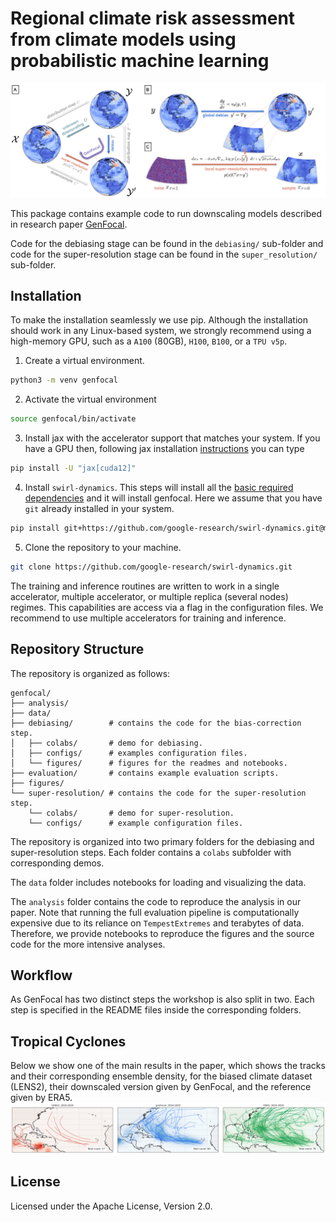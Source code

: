 # Regional climate risk assessment from climate models using probabilistic machine learning

![Diagram of GenFocal](https://github.com/google-research/swirl-dynamics/blob/main/swirl_dynamics/projects/genfocal/figures/genfocal_diagram.png)

This package contains example code to run downscaling models described in
research paper [GenFocal](https://arxiv.org/abs/2412.08079).

Code for the debiasing stage can be found in the `debiasing/` sub-folder
and code for the super-resolution stage can be found in the `super_resolution/`
sub-folder.

## Installation

To make the installation seamlessly we use pip. Although the installation should
work in any Linux-based system, we strongly recommend using a high-memory
GPU, such as a `A100` (80GB), `H100`, `B100`, or a `TPU v5p`.

1. Create a virtual environment.
```bash
python3 -m venv genfocal
```

2. Activate the virtual environment
```bash
source genfocal/bin/activate
```

3. Install jax with the accelerator support that matches your system. If you
have a GPU then, following jax installation [instructions](https://docs.jax.dev/en/latest/installation.html#)
you can type

```bash
pip install -U "jax[cuda12]"
```

4. Install `swirl-dynamics`. This steps will install all the
[basic required dependencies](https://github.com/google-research/swirl-dynamics/blob/main/pyproject.toml)
and it will install genfocal. Here we assume that you have `git`
already installed in your system.

```bash
pip install git+https://github.com/google-research/swirl-dynamics.git@main --quiet
```

5. Clone the repository to your machine.

```bash
git clone https://github.com/google-research/swirl-dynamics.git
```

The training and inference routines are written to work in a single accelerator,
multiple accelerator, or multiple replica (several nodes) regimes.
This capabilities are access via a flag in the configuration files. We recommend
to use multiple accelerators for training and inference.

## Repository Structure

The repository is organized as follows:
```
genfocal/
├── analysis/
├── data/
├── debiasing/        # contains the code for the bias-correction step.
│   ├── colabs/       # demo for debiasing.
│   ├── configs/      # examples configuration files.
│   └── figures/      # figures for the readmes and notebooks.
├── evaluation/       # contains example evaluation scripts.
├── figures/
└── super-resolution/ # contains the code for the super-resolution step.
    └── colabs/       # demo for super-resolution.
    └── configs/      # example configuration files.
```

The repository is organized into two primary folders for the debiasing and
super-resolution steps. Each folder contains a `colabs` subfolder with
corresponding demos.

The `data` folder includes notebooks for loading and visualizing the data.

The `analysis` folder contains the code to reproduce the analysis in our paper.
Note that running the full evaluation pipeline is computationally expensive due
to its reliance on `TempestExtremes` and terabytes of data. Therefore, we
provide notebooks to reproduce the figures and the source code for the more
intensive analyses.

## Workflow

As GenFocal has two distinct steps the workshop is also split in two.
Each step is specified in the README files inside the corresponding folders.

## Tropical Cyclones

Below we show one of the main results in the paper, which shows the tracks and
their corresponding ensemble density, for the biased climate dataset (LENS2),
their downscaled version given by GenFocal, and the reference given by ERA5.
![GenFocal TC results](https://github.com/google-research/swirl-dynamics/blob/main/swirl_dynamics/projects/genfocal/figures/tc_densities.png)

## License

Licensed under the Apache License, Version 2.0.
